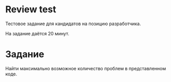 # Review test
Тестовое задание для кандидатов на позицию разработчика.

На задание даётся 20 минут.

# Задание

Найти максимально возможное количество проблем в представленном коде.